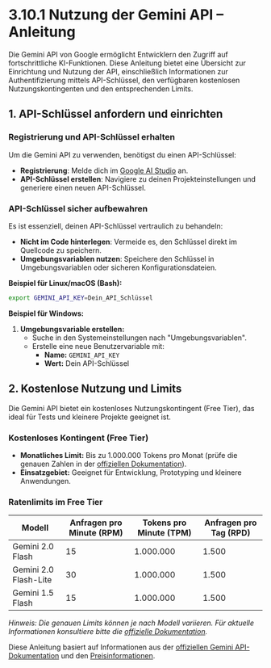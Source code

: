 # 3.10.1 Nutzung der Gemini API – Anleitung

Die Gemini API von Google ermöglicht Entwicklern den Zugriff auf fortschrittliche KI-Funktionen. Diese Anleitung bietet eine Übersicht zur Einrichtung und Nutzung der API, einschließlich Informationen zur Authentifizierung mittels API-Schlüssel, den verfügbaren kostenlosen Nutzungskontingenten und den entsprechenden Limits.

## 1. API-Schlüssel anfordern und einrichten

### Registrierung und API-Schlüssel erhalten

Um die Gemini API zu verwenden, benötigst du einen API-Schlüssel:

- **Registrierung**: Melde dich im [Google AI Studio](https://aistudio.google.com/) an.
- **API-Schlüssel erstellen**: Navigiere zu deinen Projekteinstellungen und generiere einen neuen API-Schlüssel.

### API-Schlüssel sicher aufbewahren

Es ist essenziell, deinen API-Schlüssel vertraulich zu behandeln:

- **Nicht im Code hinterlegen**: Vermeide es, den Schlüssel direkt im Quellcode zu speichern.
- **Umgebungsvariablen nutzen**: Speichere den Schlüssel in Umgebungsvariablen oder sicheren Konfigurationsdateien.

**Beispiel für Linux/macOS (Bash):**

```bash
export GEMINI_API_KEY=Dein_API_Schlüssel
```

**Beispiel für Windows:**

1. **Umgebungsvariable erstellen:**
   - Suche in den Systemeinstellungen nach "Umgebungsvariablen".
   - Erstelle eine neue Benutzervariable mit:
     - **Name:** `GEMINI_API_KEY`
     - **Wert:** Dein API-Schlüssel

## 2. Kostenlose Nutzung und Limits

Die Gemini API bietet ein kostenloses Nutzungskontingent (Free Tier), das ideal für Tests und kleinere Projekte geeignet ist.

### Kostenloses Kontingent (Free Tier)

- **Monatliches Limit:** Bis zu 1.000.000 Tokens pro Monat (prüfe die genauen Zahlen in der [offiziellen Dokumentation](https://ai.google.dev/gemini-api/docs/pricing?hl=de)).
- **Einsatzgebiet:** Geeignet für Entwicklung, Prototyping und kleinere Anwendungen.

### Ratenlimits im Free Tier

| Modell                | Anfragen pro Minute (RPM) | Tokens pro Minute (TPM) | Anfragen pro Tag (RPD) |
|-----------------------|---------------------------|--------------------------|------------------------|
| Gemini 2.0 Flash      | 15                        | 1.000.000                | 1.500                  |
| Gemini 2.0 Flash-Lite | 30                        | 1.000.000                | 1.500                  |
| Gemini 1.5 Flash      | 15                        | 1.000.000                | 1.500                  |

*Hinweis: Die genauen Limits können je nach Modell variieren. Für aktuelle Informationen konsultiere bitte die [offizielle Dokumentation](https://ai.google.dev/gemini-api/docs/rate-limits?hl=de).*

Diese Anleitung basiert auf Informationen aus der [offiziellen Gemini API-Dokumentation](https://ai.google.dev/gemini-api/docs/api-key?hl=de) und den [Preisinformationen](https://ai.google.dev/gemini-api/docs/pricing?hl=de).
